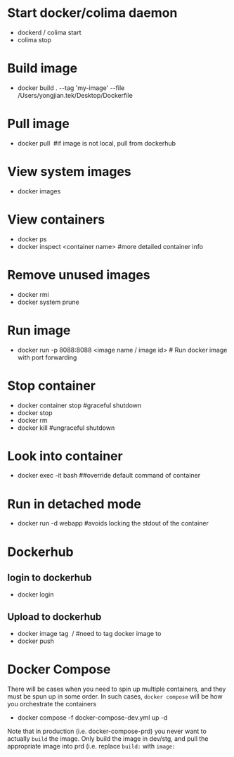 # Start docker/colima daemon
- dockerd / colima start
- colima stop

# Build image
- docker build . --tag 'my-image' --file /Users/yongjian.tek/Desktop/Dockerfile

# Pull image
- docker pull <image name> #if image is not local, pull from dockerhub

# View system images 
- docker images

# View containers
- docker ps
- docker inspect \<container name\> #more detailed container info

# Remove unused images
- docker rmi <image name>
- docker system prune

# Run image
- docker run -p 8088:8088 <image name / image id> # Run docker image with port forwarding

# Stop container
- docker container stop <container id> #graceful shutdown
- docker stop <container name>
- docker rm <container name>
- docker kill <container id> #ungraceful shutdown

# Look into container
- docker exec -it <container name> bash ##override default command of container

# Run in detached mode
- docker run -d webapp #avoids locking the stdout of the container


# Dockerhub
## login to dockerhub
- docker login

## Upload to dockerhub
- docker image tag <image name> <account name>/<image name> #need to tag docker image to 
- docker push <image name>

# Docker Compose
There will be cases when you need to spin up multiple containers, and they must be spun up in some order. In such cases, `docker compose` will be how you orchestrate the containers
- docker compose -f docker-compose-dev.yml up -d

Note that in production (i.e. docker-compose-prd) you never want to actually `build` the image. Only build the image in dev/stg, and pull the appropriate image into prd (i.e. replace `build:` with `image:`
